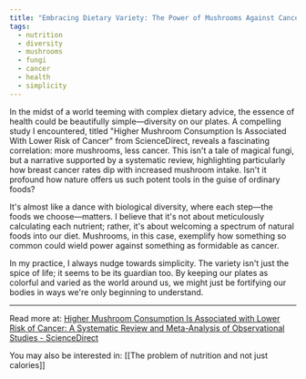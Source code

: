 ```yaml
---
title: "Embracing Dietary Variety: The Power of Mushrooms Against Cancer"
tags:
  - nutrition
  - diversity
  - mushrooms
  - fungi
  - cancer
  - health
  - simplicity
---
```

In the midst of a world teeming with complex dietary advice, the essence of health could be beautifully simple—diversity on our plates. A compelling study I encountered, titled "Higher Mushroom Consumption Is Associated With Lower Risk of Cancer" from ScienceDirect, reveals a fascinating correlation: more mushrooms, less cancer. This isn't a tale of magical fungi, but a narrative supported by a systematic review, highlighting particularly how breast cancer rates dip with increased mushroom intake. Isn't it profound how nature offers us such potent tools in the guise of ordinary foods?

It's almost like a dance with biological diversity, where each step—the foods we choose—matters. I believe that it's not about meticulously calculating each nutrient; rather, it's about welcoming a spectrum of natural foods into our diet. Mushrooms, in this case, exemplify how something so common could wield power against something as formidable as cancer.

In my practice, I always nudge towards simplicity. The variety isn't just the spice of life; it seems to be its guardian too. By keeping our plates as colorful and varied as the world around us, we might just be fortifying our bodies in ways we're only beginning to understand.

----

Read more at: [Higher Mushroom Consumption Is Associated with Lower Risk of Cancer: A Systematic Review and Meta-Analysis of Observational Studies - ScienceDirect](https://www.sciencedirect.com/science/article/pii/S2161831322004641)

You may also be interested in: [[The problem of nutrition and not just calories]]
